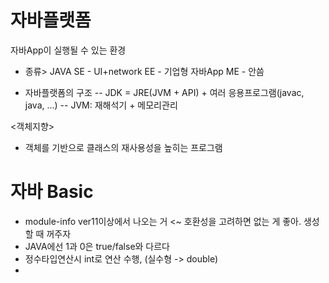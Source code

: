 # 자바플랫폼 
자바App이 실행될 수 있는 환경

- 종류>
JAVA SE - UI+network
     EE - 기업형 자바App
     ME - 안씀

- 자바플랫폼의 구조
-- JDK = JRE(JVM + API) + 여러 응용프로그램(javac, java, ...)
-- JVM: 재해석기 + 메모리관리

<객체지향>
- 객체를 기반으로 클래스의 재사용성을 높히는 프로그램



# 자바 Basic
- module-info ver11이상에서 나오는 거 <~ 호환성을 고려하면 없는 게 좋아. 생성할 때 꺼주자
- JAVA에선 1과 0은 true/false와 다르다
- 정수타입연산시 int로 연산 수행, (실수형 -> double)
- 
